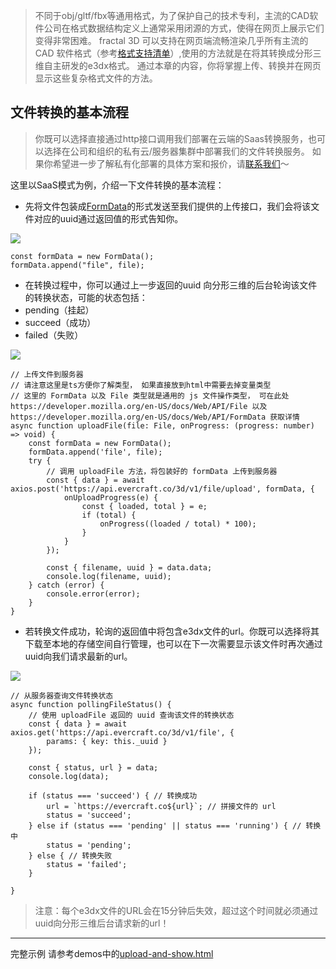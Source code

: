 > 不同于obj/gltf/fbx等通用格式，为了保护自己的技术专利，主流的CAD软件公司在格式数据结构定义上通常采用闭源的方式，使得在网页上展示它们变得非常困难。 fractal 3D 可以支持在网页端流畅渲染几乎所有主流的 CAD 软件格式（参考[格式支持清单](https://ever-xyz.feishu.cn/wiki/wikcn04EgZRPnFYCFbhHHXYVDQb)）,使用的方法就是在将其转换成分形三维自主研发的e3dx格式。 通过本章的内容，你将掌握上传、转换并在网页显示这些复杂格式文件的方法。

## 文件转换的基本流程

> 你既可以选择直接通过http接口调用我们部署在云端的Saas转换服务，也可以选择在公司和组织的私有云/服务器集群中部署我们的文件转换服务。 如果你希望进一步了解私有化部署的具体方案和报价，请[联系我们](https://ever-xyz.feishu.cn/wiki/wikcnf3cKXdQGqiIiC3Ld7NS5Ud#LSYEdAoSCoUuoKxkpVdcIfEoneg)～

这里以SaaS模式为例，介绍一下文件转换的基本流程：

-   先将文件包装成[FormData](https://developer.mozilla.org/zh-CN/docs/Web/API/FormData)的形式发送至我们提供的上传接口，我们会将该文件对应的uuid通过返回值的形式告知你。

![](https://p3-juejin.byteimg.com/tos-cn-i-k3u1fbpfcp/b928ad79457c44a5a3453cc2b5b9d8c7~tplv-k3u1fbpfcp-jj-mark:0:0:0:0:q75.image#?w=1280&h=883&s=103876&e=png&b=ffffff)



```
const formData = new FormData();
formData.append("file", file);
```

-   在转换过程中，你可以通过上一步返回的uuid 向分形三维的后台轮询该文件的转换状态，可能的状态包括：
-   pending（挂起）
-   succeed（成功）
-   failed（失败）

![](https://p3-juejin.byteimg.com/tos-cn-i-k3u1fbpfcp/0a621cc88bd74f7a927dd5745a018753~tplv-k3u1fbpfcp-jj-mark:0:0:0:0:q75.image#?w=1332&h=759&s=45846&e=png&b=ffffff)



```
// 上传文件到服务器
// 请注意这里是ts方便你了解类型， 如果直接放到html中需要去掉变量类型
// 这里的 FormData 以及 File 类型就是通用的 js 文件操作类型， 可在此处 https://developer.mozilla.org/en-US/docs/Web/API/File 以及 https://developer.mozilla.org/en-US/docs/Web/API/FormData 获取详情
async function uploadFile(file: File, onProgress: (progress: number) => void) {
    const formData = new FormData();
    formData.append('file', file);
    try {
        // 调用 uploadFile 方法，将包装好的 formData 上传到服务器
        const { data } = await axios.post('https://api.evercraft.co/3d/v1/file/upload', formData, {
            onUploadProgress(e) {
                const { loaded, total } = e;
                if (total) {
                    onProgress((loaded / total) * 100);
                }
            }
        });

        const { filename, uuid } = data.data;
        console.log(filename, uuid);
    } catch (error) {
        console.error(error);
    }
}
```

  


-   若转换文件成功，轮询的返回值中将包含e3dx文件的url。你既可以选择将其下载至本地的存储空间自行管理，也可以在下一次需要显示该文件时再次通过uuid向我们请求最新的url。

![](https://p3-juejin.byteimg.com/tos-cn-i-k3u1fbpfcp/4a6824536e894b4dbf72f7fb967ee00a~tplv-k3u1fbpfcp-jj-mark:0:0:0:0:q75.image#?w=1440&h=1170&s=253644&e=png&b=ffffff)



```
// 从服务器查询文件转换状态
async function pollingFileStatus() {
    // 使用 uploadFile 返回的 uuid 查询该文件的转换状态
    const { data } = await axios.get('https://api.evercraft.co/3d/v1/file', {
        params: { key: this._uuid }
    });

    const { status, url } = data;
    console.log(data);

    if (status === 'succeed') { // 转换成功
        url = `https://evercraft.co${url}`; // 拼接文件的 url
        status = 'succeed';
    } else if (status === 'pending' || status === 'running') { // 转换中
        status = 'pending';
    } else { // 转换失败
        status = 'failed';
    }

}
```

> 注意：每个e3dx文件的URL会在15分钟后失效，超过这个时间就必须通过uuid向分形三维后台请求新的url！

* * *

完整示例 请参考demos中的[upload-and-show.html](https://ever-xyz.feishu.cn/wiki/wikcnyNyTjCVgm6gyWoCCCDhuDb)